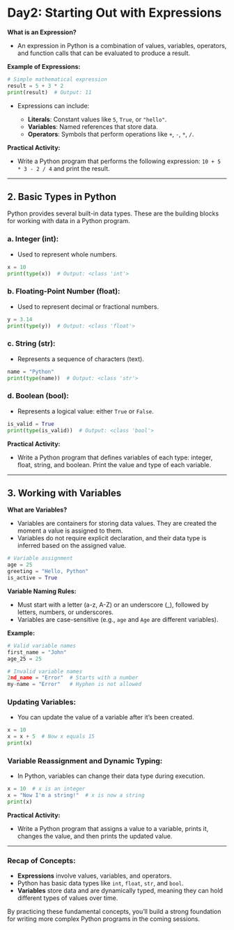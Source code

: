 # Day2: Starting Out with Expressions

**What is an Expression?**

- An expression in Python is a combination of values, variables, operators, and function calls that can be evaluated to produce a result.

**Example of Expressions:**

```python
# Simple mathematical expression
result = 5 + 3 * 2
print(result)  # Output: 11
```

- Expressions can include:

  - **Literals**: Constant values like `5`, `True`, or `"hello"`.
  - **Variables**: Named references that store data.
  - **Operators**: Symbols that perform operations like `+`, `-`, `*`, `/`.

**Practical Activity:**

- Write a Python program that performs the following expression: `10 + 5 * 3 - 2 / 4` and print the result.

---

## 2. Basic Types in Python

Python provides several built-in data types. These are the building blocks for working with data in a Python program.

### **a. Integer (int):**
- Used to represent whole numbers.

```python
x = 10
print(type(x))  # Output: <class 'int'>
```

### **b. Floating-Point Number (float):**
- Used to represent decimal or fractional numbers.

```python
y = 3.14
print(type(y))  # Output: <class 'float'>
```

### **c. String (str):**
- Represents a sequence of characters (text).

```python
name = "Python"
print(type(name))  # Output: <class 'str'>
```

### **d. Boolean (bool):**
- Represents a logical value: either `True` or `False`.

```python
is_valid = True
print(type(is_valid))  # Output: <class 'bool'>
```

**Practical Activity:**
- Write a Python program that defines variables of each type: integer, float, string, and boolean. Print the value and type of each variable.

---

## 3. Working with Variables

**What are Variables?**
- Variables are containers for storing data values. They are created the moment a value is assigned to them.
- Variables do not require explicit declaration, and their data type is inferred based on the assigned value.

```python
# Variable assignment
age = 25
greeting = "Hello, Python"
is_active = True
```

**Variable Naming Rules:**
- Must start with a letter (a-z, A-Z) or an underscore (_), followed by letters, numbers, or underscores.
- Variables are case-sensitive (e.g., `age` and `Age` are different variables).
  
**Example:**
```python
# Valid variable names
first_name = "John"
age_25 = 25

# Invalid variable names
2nd_name = "Error"  # Starts with a number
my-name = "Error"   # Hyphen is not allowed
```

### **Updating Variables:**
- You can update the value of a variable after it’s been created.

```python
x = 10
x = x + 5  # Now x equals 15
print(x)
```

### **Variable Reassignment and Dynamic Typing:**
- In Python, variables can change their data type during execution.

```python
x = 10  # x is an integer
x = "Now I'm a string!"  # x is now a string
print(x)
```

**Practical Activity:**
- Write a Python program that assigns a value to a variable, prints it, changes the value, and then prints the updated value.

---

### Recap of Concepts:
- **Expressions** involve values, variables, and operators.
- Python has basic data types like `int`, `float`, `str`, and `bool`.
- **Variables** store data and are dynamically typed, meaning they can hold different types of values over time.

By practicing these fundamental concepts, you’ll build a strong foundation for writing more complex Python programs in the coming sessions.